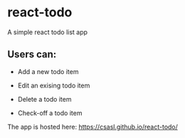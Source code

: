 # react-todo

A simple react todo list app

## Users can:
*  Add a new todo item

* Edit an exising todo item

* Delete a todo item

* Check-off a todo item

The app is hosted here: https://csasl.github.io/react-todo/
